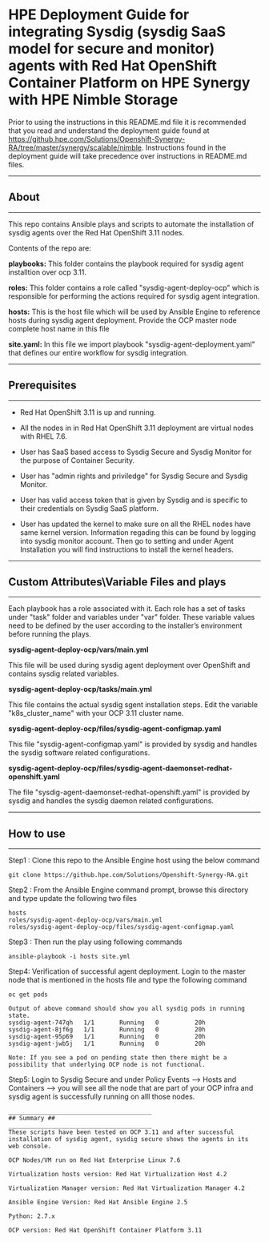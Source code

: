 # HPE Deployment Guide for integrating Sysdig (sysdig SaaS model for secure and monitor) agents with Red Hat OpenShift Container Platform on HPE Synergy with HPE Nimble Storage

Prior to using the instructions in this README.md file it is recommended that you read and understand the deployment guide found at https://github.hpe.com/Solutions/Openshift-Synergy-RA/tree/master/synergy/scalable/nimble. Instructions found in the deployment guide will take precedence over instructions in README.md files.

________________________________________
## About ##
________________________________________

This repo contains Ansible plays and scripts to automate the installation of sysdig agents over the Red Hat OpenShift 3.11 nodes.

Contents of the repo are:

**playbooks:** This folder contains the playbook required for sysdig agent installtion over ocp 3.11.

**roles:** This folder contains a role called "sysdig-agent-deploy-ocp" which is responsible for performing the actions required for sysdig agent integration.

**hosts:** This is the host file which will be used by Ansible Engine to reference hosts during sysdig agent deployment. Provide the OCP master node complete host name in this file

**site.yaml:** In this file we import playbook "sysdig-agent-deployment.yaml" that defines our entire workflow for sysdig integration.


________________________________________
## Prerequisites ##
________________________________________
 
 - Red Hat OpenShift 3.11 is up and running. 
 
 - All the nodes in in Red Hat OpenShift 3.11 deployment are virtual nodes with RHEL 7.6.
  
 - User has SaaS based access to Sysdig Secure and Sysdig Monitor for the purpose of Container Security.
 
 - User has "admin rights and priviledge" for Sysdig Secure and Sysdig Monitor.
 
 - User has valid access token that is given by Sysdig and is specific to their credentials on Sysdig SaaS platform.
 
 - User has updated the kernel to make sure on all the RHEL nodes have same kernel version. Information regading this can be found by logging into sysdig monitor account. Then go to setting and under Agent Installation you will find instructions to install the kernel headers.
 
________________________________________
## Custom Attributes\Variable Files and plays ##
________________________________________
	
Each playbook has a role associated with it. Each role has a set of tasks under "task" folder and variables under "var" folder.
These variable values need to be defined by the user according to the installer’s environment before running the plays.

**sysdig-agent-deploy-ocp/vars/main.yml**

This file will be used during sysdig agent deployment over OpenShift and contains sysdig related variables. 

**sysdig-agent-deploy-ocp/tasks/main.yml**

This file contains the actual sysdig sgent installation steps. Edit the variable "k8s_cluster_name" with your OCP 3.11 cluster name.

**sysdig-agent-deploy-ocp/files/sysdig-agent-configmap.yaml**

This file "sysdig-agent-configmap.yaml" is provided by sysdig and handles the sysdig software related configurations.

**sysdig-agent-deploy-ocp/files/sysdig-agent-daemonset-redhat-openshift.yaml**

The file "sysdig-agent-daemonset-redhat-openshift.yaml" is provided by sysdig and handles the sysdig daemon related configurations.

________________________________________
## How to use ##
________________________________________

Step1 : Clone this repo to the Ansible Engine host using the below command
```
git clone https://github.hpe.com/Solutions/Openshift-Synergy-RA.git
```

Step2 : From the Ansible Engine command prompt, browse this directory and type update the following two files
```
hosts
roles/sysdig-agent-deploy-ocp/vars/main.yml
roles/sysdig-agent-deploy-ocp/files/sysdig-agent-configmap.yaml
```

Step3 : Then run the play using following commands
```
ansible-playbook -i hosts site.yml
``` 

Step4: Verification of successful agent deployment. Login to the master node that is mentioned in the hosts file and type the following command
```
oc get pods

Output of above command should show you all sysdig pods in running state. 
sysdig-agent-747qh   1/1       Running   0          20h
sysdig-agent-8jf6g   1/1       Running   0          20h
sysdig-agent-95p69   1/1       Running   0          20h
sysdig-agent-jwb5j   1/1       Running   0          20h

Note: If you see a pod on pending state then there might be a possibility that underlying OCP node is not functional.
```

Step5: Login to Sysdig Secure and under Policy Events --> Hosts and Containers --> you will see all the node that are part of your OCP infra and sysdig agent is successfully running on alll those nodes.
```
________________________________________
## Summary ##
________________________________________
These scripts have been tested on OCP 3.11 and after successful installation of sysdig agent, sysdig secure shows the agents in its web console.

OCP Nodes/VM run on Red Hat Enterprise Linux 7.6

Virtualization hosts version: Red Hat Virtualization Host 4.2

Virtualization Manager version: Red Hat Virtualization Manager 4.2

Ansible Engine Version: Red Hat Ansible Engine 2.5

Python: 2.7.x

OCP version: Red Hat OpenShift Container Platform 3.11
